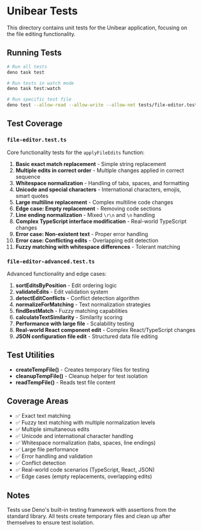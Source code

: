 # Unibear Tests

This directory contains unit tests for the Unibear application, focusing on the file editing functionality.

## Running Tests

```bash
# Run all tests
deno task test

# Run tests in watch mode
deno task test:watch

# Run specific test file
deno test --allow-read --allow-write --allow-net tests/file-editor.test.ts
```

## Test Coverage

### `file-editor.test.ts`
Core functionality tests for the `applyFileEdits` function:

1. **Basic exact match replacement** - Simple string replacement
2. **Multiple edits in correct order** - Multiple changes applied in correct sequence
3. **Whitespace normalization** - Handling of tabs, spaces, and formatting
4. **Unicode and special characters** - International characters, emojis, smart quotes
5. **Large multiline replacement** - Complex multiline code changes
6. **Edge case: Empty replacement** - Removing code sections
7. **Line ending normalization** - Mixed `\r\n` and `\n` handling
8. **Complex TypeScript interface modification** - Real-world TypeScript changes
9. **Error case: Non-existent text** - Proper error handling
10. **Error case: Conflicting edits** - Overlapping edit detection
11. **Fuzzy matching with whitespace differences** - Tolerant matching

### `file-editor-advanced.test.ts`
Advanced functionality and edge cases:

1. **sortEditsByPosition** - Edit ordering logic
2. **validateEdits** - Edit validation system
3. **detectEditConflicts** - Conflict detection algorithm
4. **normalizeForMatching** - Text normalization strategies
5. **findBestMatch** - Fuzzy matching capabilities
6. **calculateTextSimilarity** - Similarity scoring
7. **Performance with large file** - Scalability testing
8. **Real-world React component edit** - Complex React/TypeScript changes
9. **JSON configuration file edit** - Structured data file editing

## Test Utilities

- **createTempFile()** - Creates temporary files for testing
- **cleanupTempFile()** - Cleanup helper for test isolation
- **readTempFile()** - Reads test file content

## Coverage Areas

- ✅ Exact text matching
- ✅ Fuzzy text matching with multiple normalization levels
- ✅ Multiple simultaneous edits
- ✅ Unicode and international character handling
- ✅ Whitespace normalization (tabs, spaces, line endings)
- ✅ Large file performance
- ✅ Error handling and validation
- ✅ Conflict detection
- ✅ Real-world code scenarios (TypeScript, React, JSON)
- ✅ Edge cases (empty replacements, overlapping edits)

## Notes

Tests use Deno's built-in testing framework with assertions from the standard library. All tests create temporary files and clean up after themselves to ensure test isolation.